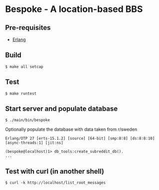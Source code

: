 # Bespoke - A location-based BBS

## Pre-requisites

- [Erlang](http://www.erlang.org/)

## Build

```
$ make all setcap
```

## Test

```
$ make runtest
```
## Start server and populate database

```
$ ./main/bin/bespoke
```

Optionally populate the database with data taken from r/sweden

```
Erlang/OTP 27 [erts-15.1.2] [source] [64-bit] [smp:8:8] [ds:8:8:10] [async-threads:1] [jit:ns]

(bespoke@localhost)1> db_tools:create_subreddit_db().
...
```

## Test with curl (in another shell)

```
$ curl -k http://localhost/list_root_messages
```
